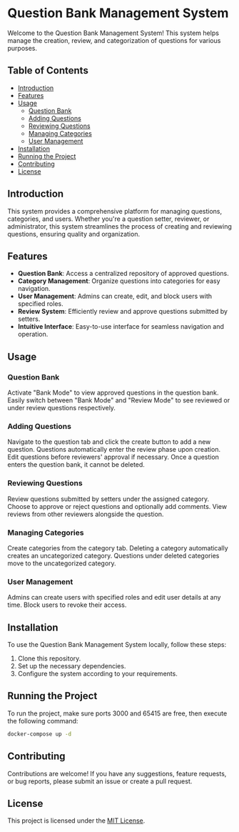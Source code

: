 # Question Bank Management System

Welcome to the Question Bank Management System! This system helps manage the creation, review, and categorization of questions for various purposes.

## Table of Contents

- [Introduction](#introduction)
- [Features](#features)
- [Usage](#usage)
  - [Question Bank](#question-bank)
  - [Adding Questions](#adding-questions)
  - [Reviewing Questions](#reviewing-questions)
  - [Managing Categories](#managing-categories)
  - [User Management](#user-management)
- [Installation](#installation)
- [Running the Project](#running-the-project)
- [Contributing](#contributing)
- [License](#license)

## Introduction

This system provides a comprehensive platform for managing questions, categories, and users. Whether you're a question setter, reviewer, or administrator, this system streamlines the process of creating and reviewing questions, ensuring quality and organization.

## Features

- **Question Bank**: Access a centralized repository of approved questions.
- **Category Management**: Organize questions into categories for easy navigation.
- **User Management**: Admins can create, edit, and block users with specified roles.
- **Review System**: Efficiently review and approve questions submitted by setters.
- **Intuitive Interface**: Easy-to-use interface for seamless navigation and operation.

## Usage

### Question Bank

Activate "Bank Mode" to view approved questions in the question bank. Easily switch between "Bank Mode" and "Review Mode" to see reviewed or under review questions respectively.

### Adding Questions

Navigate to the question tab and click the create button to add a new question. Questions automatically enter the review phase upon creation. Edit questions before reviewers' approval if necessary. Once a question enters the question bank, it cannot be deleted.

### Reviewing Questions

Review questions submitted by setters under the assigned category. Choose to approve or reject questions and optionally add comments. View reviews from other reviewers alongside the question.

### Managing Categories

Create categories from the category tab. Deleting a category automatically creates an uncategorized category. Questions under deleted categories move to the uncategorized category.

### User Management

Admins can create users with specified roles and edit user details at any time. Block users to revoke their access.

## Installation

To use the Question Bank Management System locally, follow these steps:
1. Clone this repository.
2. Set up the necessary dependencies.
3. Configure the system according to your requirements.

## Running the Project

To run the project, make sure ports 3000 and 65415 are free, then execute the following command:
```bash
docker-compose up -d
```

## Contributing

Contributions are welcome! If you have any suggestions, feature requests, or bug reports, please submit an issue or create a pull request.

## License

This project is licensed under the [MIT License](LICENSE).
